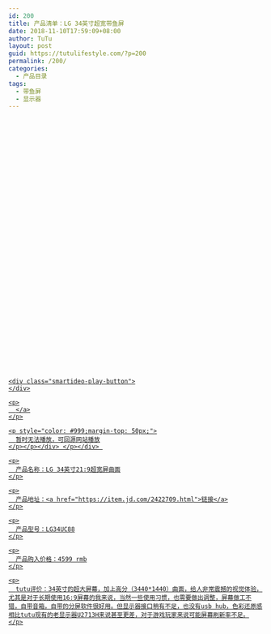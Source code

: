 ```yaml
---
id: 200
title: 产品清单：LG 34英寸超宽带鱼屏
date: 2018-11-10T17:59:09+08:00
author: TuTu
layout: post
guid: https://tutulifestyle.com/?p=200
permalink: /200/
categories:
  - 产品目录
tags:
  - 带鱼屏
  - 显示器
---
```

<div class="smartideo">
  <div class="player" style="width: 100%;height: 500px;">
  </div>
</div>

<div class="smartideo">
  <div class="player" style="width: 100%;height: 500px;">
    <a href="https://www.bilibili.com/video/av31527693" target="_blank" class="smartideo-play-link"></p> 
    
    <div class="smartideo-play-button">
    </div>
    
    <p>
      </a>
    </p>
    
    <p style="color: #999;margin-top: 50px;">
      暂时无法播放，可回源网站播放
    </p></p></div> </p></div> 
    
    <p>
      产品名称：LG 34英寸21:9超宽屏曲面
    </p>
    
    <p>
      产品地址：<a href="https://item.jd.com/2422709.html">链接</a>
    </p>
    
    <p>
      产品型号：LG34UC88
    </p>
    
    <p>
      产品购入价格：4599 rmb
    </p>
    
    <p>
      tutu评价：34英寸的超大屏幕，加上高分（3440*1440）曲面，给人非常震撼的视觉体验，尤其是对于长期使用16:9屏幕的我来说，当然一些使用习惯，也需要做出调整，屏幕做工不错，自带音箱，自带的分屏软件很好用。但显示器接口稍有不足，也没有usb hub，色彩还原感相比tutu现有的老显示器U2713H来说甚至更差，对于游戏玩家来说可能屏幕刷新率不足。
    </p>